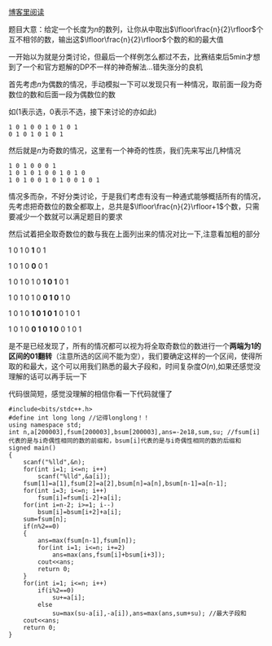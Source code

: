 [博客里阅读](https://www.cnblogs.com/dzice/p/12690560.html)

题目大意：给定一个长度为$n$的数列，让你从中取出$\lfloor\frac{n}{2}\rfloor$个互不相邻的数，输出这$\lfloor\frac{n}{2}\rfloor$个数的和的最大值

一开始以为就是分类讨论，但最后一个样例怎么都过不去，比赛结束后5min才想到了一个和官方题解的DP不一样的神奇解法...错失涨分的良机

首先考虑$n$为偶数的情况，手动模拟一下可以发现只有一种情况，取前面一段为奇数位的数和后面一段为偶数位的数

如(1表示选，0表示不选，接下来讨论的亦如此)
```
1 0 1 0 0 1 0 1 0 1
0 1 0 1 0 1 0 1
```

然后就是$n$为奇数的情况，这里有一个神奇的性质，我们先来写出几种情况
```
1 0 1 0 0 0 1
1 0 1 0 1 0 0 1 0 1 0
1 0 1 0 0 1 0 1 0 0 1 0 1
```
情况多而杂，不好分类讨论，于是我们考虑有没有一种通式能够概括所有的情况，先考虑把奇数位的数全都取上，总共是$\lfloor\frac{n}{2}\rfloor+1$个数，只需要减少一个数就可以满足题目的要求

然后试着把全取奇数位的数与我在上面列出来的情况对比一下,注意看加粗的部分

1 0 1 0 **1** 0 1

1 0 1 0 **0** 0 1

1 0 1 0 1 0 **1 0 1** 0 1

1 0 1 0 1 0 **0 1 0** 1 0

1 0 1 0 **1 0 1 0 1** 0 1 0 1

1 0 1 0 **0 1 0 1 0** 0 1 0 1

是不是已经发现了，所有的情况都可以视为将全取奇数位的数进行一个**两端为1的区间的01翻转**（注意所选的区间不能为空），我们要确定这样的一个区间，使得所取的和最大，这个可以用我们熟悉的最大子段和，时间复杂度$O(n)$,如果还感觉没理解的话可以再手玩一下

代码很简短，感觉没理解的相信你看一下代码就懂了

```
#include<bits/stdc++.h>
#define int long long //记得longlong！！
using namespace std;
int n,a[200003],fsum[200003],bsum[200003],ans=-2e18,sum,su; //fsum[i]代表的是与i奇偶性相同的数的前缀和，bsum[i]代表的是与i奇偶性相同的数的后缀和
signed main()
{
	scanf("%lld",&n);
	for(int i=1; i<=n; i++)
		scanf("%lld",&a[i]);
	fsum[1]=a[1],fsum[2]=a[2],bsum[n]=a[n],bsum[n-1]=a[n-1];
	for(int i=3; i<=n; i++)
		fsum[i]=fsum[i-2]+a[i];
	for(int i=n-2; i>=1; i--)
		bsum[i]=bsum[i+2]+a[i];
	sum=fsum[n];
	if(n%2==0)
	{
		ans=max(fsum[n-1],fsum[n]);
		for(int i=1; i<=n; i+=2)
			ans=max(ans,fsum[i]+bsum[i+3]);
		cout<<ans;
		return 0;
	}
	for(int i=1; i<=n; i++)
		if(i%2==0)
			su+=a[i];
		else
			su=max(su-a[i],-a[i]),ans=max(ans,sum+su); //最大子段和
	cout<<ans;
	return 0;
}
```
